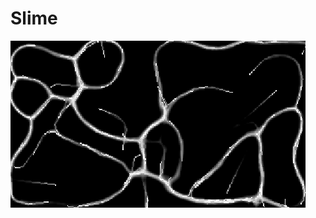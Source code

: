 # Slime
![alt text](https://github.com/Lennart4711/Slime/blob/main/Screenshot%202022-06-20%20210435.png)